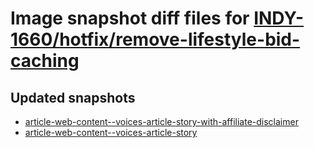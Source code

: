 # Image snapshot diff files for [INDY-1660/hotfix/remove-lifestyle-bid-caching](git@github.com:brightsitesconsulting/independent-web/pull/7815)

## Updated snapshots
- [article-web-content--voices-article-story-with-affiliate-disclaimer](./article-web-content--voices-article-story-with-affiliate-disclaimer)
- [article-web-content--voices-article-story](./article-web-content--voices-article-story)
